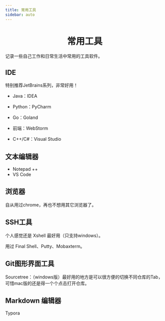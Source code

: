 ```yaml
---
title: 常用工具
sidebar: auto
---
```


<h1 align='center'>
    常用工具
</h1>
记录一些自己工作和日常生活中常用的工具软件。

## IDE

特别推荐JetBrains系列，非常好用！

- Java：IDEA
- Python：PyCharm
- Go：Goland
- 前端：WebStorm

- C++/C#：Visual Studio

## 文本编辑器

- Notepad ++
- VS Code

## 浏览器

自从用过chrome，再也不想用其它浏览器了。

## SSH工具

个人感觉还是 Xshell 最好用（只支持windows）。

用过 Final Shell、Putty、Mobaxterm。

## Git图形界面工具

Sourcetree：（windows版）最好用的地方是可以很方便的切换不同仓库的Tab，可惜mac版的还是得一个个点击打开仓库。

## Markdown 编辑器

Typora